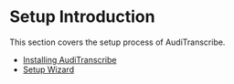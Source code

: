 # Setup Introduction

This section covers the setup process of AudiTranscribe.

- [Installing AudiTranscribe](installing-auditranscribe.md)
- [Setup Wizard](setup-wizard.md)
